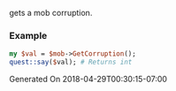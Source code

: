 gets a mob corruption.
### Example

```perl
my $val = $mob->GetCorruption();
quest::say($val); # Returns int
```


Generated On 2018-04-29T00:30:15-07:00